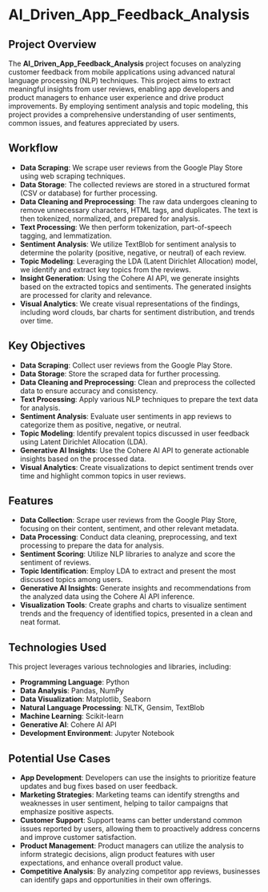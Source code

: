 # AI_Driven_App_Feedback_Analysis

## Project Overview

The **AI_Driven_App_Feedback_Analysis** project focuses on analyzing customer feedback from mobile applications using advanced natural language processing (NLP) techniques. This project aims to extract meaningful insights from user reviews, enabling app developers and product managers to enhance user experience and drive product improvements. By employing sentiment analysis and topic modeling, this project provides a comprehensive understanding of user sentiments, common issues, and features appreciated by users. 

## Workflow
- **Data Scraping**: We scrape user reviews from the Google Play Store using web scraping techniques. <br/>
- **Data Storage**: The collected reviews are stored in a structured format (CSV or database) for further processing.<br/>
- **Data Cleaning and Preprocessing**: The raw data undergoes cleaning to remove unnecessary characters, HTML tags, and duplicates. The text is then tokenized, normalized, and prepared for analysis.<br/>
- **Text Processing**: We then perform tokenization, part-of-speech tagging, and lemmatization.<br/>
- **Sentiment Analysis**: We utilize TextBlob for sentiment analysis to determine the polarity (positive, negative, or neutral) of each review.<br/>
- **Topic Modeling**: Leveraging the LDA (Latent Dirichlet Allocation) model, we identify and extract key topics from the reviews.<br/>
- **Insight Generation**: Using the Cohere AI API, we generate insights based on the extracted topics and sentiments. The generated insights are processed for clarity and relevance.<br/>
- **Visual Analytics**: We create visual representations of the findings, including word clouds, bar charts for sentiment distribution, and trends over time.<br/>

## Key Objectives

- **Data Scraping**: Collect user reviews from the Google Play Store.
- **Data Storage**: Store the scraped data for further processing.
- **Data Cleaning and Preprocessing**: Clean and preprocess the collected data to ensure accuracy and consistency.
- **Text Processing**: Apply various NLP techniques to prepare the text data for analysis.
- **Sentiment Analysis**: Evaluate user sentiments in app reviews to categorize them as positive, negative, or neutral.
- **Topic Modeling**: Identify prevalent topics discussed in user feedback using Latent Dirichlet Allocation (LDA).
- **Generative AI Insights**: Use the Cohere AI API to generate actionable insights based on the processed data.
- **Visual Analytics**: Create visualizations to depict sentiment trends over time and highlight common topics in user reviews.

## Features

- **Data Collection**: Scrape user reviews from the Google Play Store, focusing on their content, sentiment, and other relevant metadata.
- **Data Processing**: Conduct data cleaning, preprocessing, and text processing to prepare the data for analysis.
- **Sentiment Scoring**: Utilize NLP libraries to analyze and score the sentiment of reviews.
- **Topic Identification**: Employ LDA to extract and present the most discussed topics among users.
- **Generative AI Insights**: Generate insights and recommendations from the analyzed data using the Cohere AI API inference.
- **Visualization Tools**: Create graphs and charts to visualize sentiment trends and the frequency of identified topics, presented in a clean and neat format.

## Technologies Used

This project leverages various technologies and libraries, including:

- **Programming Language**: Python
- **Data Analysis**: Pandas, NumPy
- **Data Visualization**: Matplotlib, Seaborn
- **Natural Language Processing**: NLTK, Gensim, TextBlob
- **Machine Learning**: Scikit-learn
- **Generative AI**: Cohere AI API
- **Development Environment**: Jupyter Notebook

## Potential Use Cases

- **App Development**: Developers can use the insights to prioritize feature updates and bug fixes based on user feedback.
- **Marketing Strategies**: Marketing teams can identify strengths and weaknesses in user sentiment, helping to tailor campaigns that emphasize positive aspects.
- **Customer Support**: Support teams can better understand common issues reported by users, allowing them to proactively address concerns and improve customer satisfaction.
- **Product Management**: Product managers can utilize the analysis to inform strategic decisions, align product features with user expectations, and enhance overall product value.
- **Competitive Analysis**: By analyzing competitor app reviews, businesses can identify gaps and opportunities in their own offerings.
